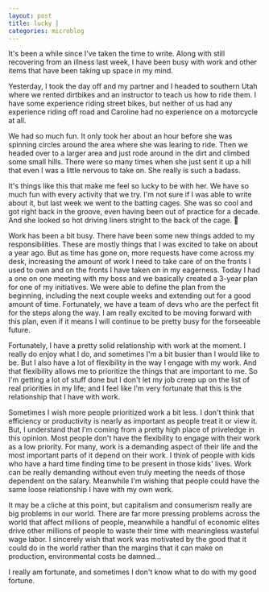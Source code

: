 ```yaml
---
layout: post
title: lucky | 
categories: microblog
---
```


It's been a while since I've taken the time to write. Along with still recovering from an illness last week, I have been busy with work and other items that have been taking up space in my mind. 

Yesterday, I took the day off and my partner and I headed to southern Utah where we rented dirtbikes and an instructor to teach us how to ride them. I have some experience riding street bikes, but neither of us had any experience riding off road and Caroline had no experience on a motorcycle at all. 

We had so much fun. It only took her about an hour before she was spinning circles around the area where she was learing to ride. Then we headed over to a larger area and just rode around in the dirt and climbed some small hills. There were so many times when she just sent it up a hill that even I was a little nervous to take on. She really is such a badass. 

It's things like this that make me feel so lucky to be with her. We have so much fun with every activity that we try. I'm not sure if I was able to write about it, but last week we went to the batting cages. She was so cool and got right back in the groove, even having been out of practice for a decade. And she looked so hot driving liners stright to the back of the cage. 🥵

Work has been a bit busy. There have been some new things added to my responsibilities. These are mostly things that I was excited to take on about a year ago. But as time has gone on, more requests have come across my desk, increasing the amount of work I need to take care of on the fronts I used to own and on the fronts I have taken on in my eagerness. Today I had a one on one meeting with my boss and we basically created a 3-year plan for one of my initiatives. We were able to define the plan from the beginning, including the next couple weeks and extending out for a good amount of time. Fortunately, we have a team of devs who are the perfect fit for the steps along the way. I am really excited to be moving forward with this plan, even if it means I will continue to be pretty busy for the forseeable future.

Fortunately, I have a pretty solid relationship with work at the moment. I really do enjoy what I do, and sometimes I'm a bit busier than I would like to be. But I also have a lot of flexibility in the way I engage with my work. And that flexibility allows me to prioritize the things that are important to me. So I'm getting a lot of stuff done but I don't let my job creep up on the list of real priorities in my life; and I feel like I'm very fortunate that this is the relationship that I have with work. 

Sometimes I wish more people prioritized work a bit less. I don't think that efficiency or productivity is nearly as important as people treat it or view it. But, I understand that I'm coming from a pretty high place of priveledge in this opinion. Most people don't have the flexibility to engage with their work as a low priority. For many, work is a demanding aspect of their life and the most important parts of it depend on their work. I think of people with kids who have a hard time finding time to be present in those kids' lives. Work can be really demanding without even truly meeting the needs of those dependent on the salary. Meanwhile I'm wishing that people could have the same loose relationship I have with my own work. 

It may be a cliche at this point, but capitalism and consumerism really are big problems in our world. There are far more pressing problems across the world that affect millions of people, meanwhile a handful of economic elites drive other millions of people to waste their time with meaningless wasteful wage labor. I sincerely wish that work was motivated by the good that it could do in the world rather than the margins that it can make on production, environmental costs be damned...

I really am fortunate, and sometimes I don't know what to do with my good fortune. 
